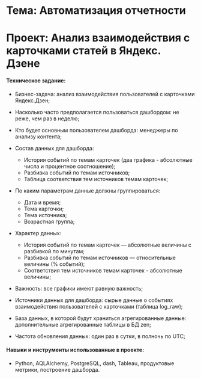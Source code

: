 # Тема: Автоматизация отчетности

# Проект: Анализ взаимодействия с карточками статей в Яндекс. Дзене

#### Техническое задание:
* Бизнес-задача: анализ взаимодействия пользователей с карточками Яндекс.Дзен;
* Насколько часто предполагается пользоваться дашбордом: не реже, чем раз в неделю;
* Кто будет основным пользователем дашборда: менеджеры по анализу контента;
* Состав данных для дашборда:
    * История событий по темам карточек (два графика - абсолютные числа и процентное соотношение);
    * Разбивка событий по темам источников;
    * Таблица соответствия тем источников темам карточек;
* По каким параметрам данные должны группироваться:
    * Дата и время;
    * Тема карточки;
    * Тема источника;
    * Возрастная группа;
* Характер данных:
    * История событий по темам карточек — абсолютные величины с разбивкой по минутам;
    * Разбивка событий по темам источников — относительные величины (% событий);
    * Соответствия тем источников темам карточек - абсолютные величины;
* Важность: все графики имеют равную важность;

* Источники данных для дашборда: cырые данные о событиях взаимодействия пользователей с карточками (таблица log_raw);

* База данных, в которой будут храниться агрегированные данные: дополнительные агрегированные таблицы в БД zen;

* Частота обновления данных: один раз в сутки, в полночь по UTC;




#### Навыки и инструменты использованные в проекте:
* Python, AQLAlchemy, PostgreSQL, dash, Tableau, продуктовые метрики, построение дашборда.